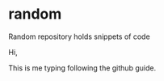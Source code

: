 # random
Random repository holds snippets of code

Hi,

This is me typing following the github guide.
